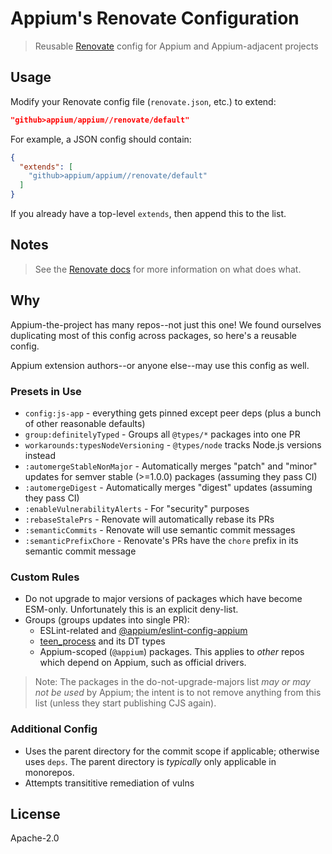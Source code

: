# Appium's Renovate Configuration

> Reusable [Renovate](https://www.mend.io) config for Appium and Appium-adjacent projects

## Usage

Modify your Renovate config file (`renovate.json`, etc.) to extend:

```json
"github>appium/appium//renovate/default"
```

For example, a JSON config should contain:

```json
{
  "extends": [
    "github>appium/appium//renovate/default"
  ]
}
```

If you already have a top-level `extends`, then append this to the list.

## Notes

> See the [Renovate docs](https://docs.renovatebot.com/) for more information on what does what.

## Why

Appium-the-project has many repos--not just this one!  We found ourselves duplicating most of this config across packages, so here's a reusable config.

Appium extension authors--or anyone else--may use this config as well.

### Presets in Use

- `config:js-app` - everything gets pinned except peer deps (plus a bunch of other reasonable defaults)
- `group:definitelyTyped` - Groups all `@types/*` packages into one PR
- `workarounds:typesNodeVersioning` - `@types/node` tracks Node.js versions instead
- `:automergeStableNonMajor` - Automatically merges "patch" and "minor" updates for semver stable (>=1.0.0) packages (assuming they pass CI)
- `:automergeDigest` - Automatically merges "digest" updates (assuming they pass CI)
- `:enableVulnerabilityAlerts` - For "security" purposes
- `:rebaseStalePrs` - Renovate will automatically rebase its PRs
- `:semanticCommits` - Renovate will use semantic commit messages
- `:semanticPrefixChore` - Renovate's PRs have the `chore` prefix in its semantic commit message

### Custom Rules

- Do not upgrade to major versions of packages which have become ESM-only.  Unfortunately this is an explicit deny-list.
- Groups (groups updates into single PR):
  - ESLint-related and [@appium/eslint-config-appium](https://github.com/appium/appium/tree/master/eslint-config-appium)
  - [teen_process](https://github.com/appium/node-teen_process) and its DT types
  - Appium-scoped (`@appium`) packages. This applies to _other_ repos which depend on Appium, such as official drivers.

> Note: The packages in the do-not-upgrade-majors list _may or may not be used_ by Appium; the intent is to not remove anything from this list (unless they start publishing CJS again).

### Additional Config

- Uses the parent directory for the commit scope if applicable; otherwise uses `deps`. The parent directory is _typically_ only applicable in monorepos.
- Attempts transititive remediation of vulns

## License

Apache-2.0

